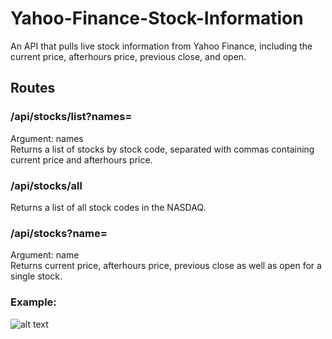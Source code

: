 # Yahoo-Finance-Stock-Information
An API that pulls live stock information from Yahoo Finance, including the current price, afterhours price, previous close, and open.

## Routes
### /api/stocks/list?names= <br>
Argument: names <br>
Returns a list of stocks by stock code, separated with commas containing current price and afterhours price.

### /api/stocks/all <br>
Returns a list of all stock codes in the NASDAQ.

### /api/stocks?name= <br>
Argument: name <br>
Returns current price, afterhours price, previous close as well as open for a single stock.

### Example:
![alt text](https://user-images.githubusercontent.com/108997989/211698480-8589df39-51e4-4ab2-aaf1-26f55df3ef50.png)


